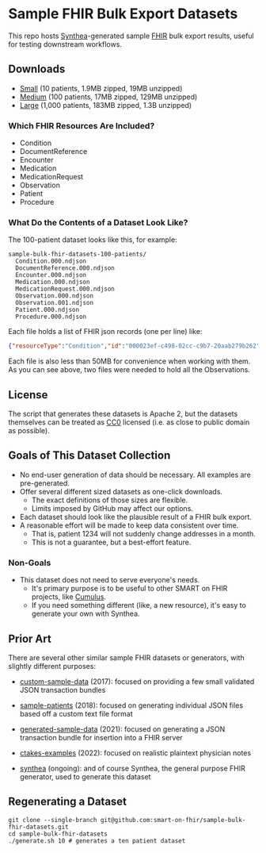 # Sample FHIR Bulk Export Datasets

This repo hosts [Synthea](https://github.com/synthetichealth/synthea)-generated
sample [FHIR](https://www.hl7.org/fhir/) bulk export results,
useful for testing downstream workflows.

## Downloads

- [Small](https://github.com/smart-on-fhir/sample-bulk-fhir-datasets/archive/refs/heads/10-patients.zip)
  (10 patients, 1.9MB zipped, 19MB unzipped)
- [Medium](https://github.com/smart-on-fhir/sample-bulk-fhir-datasets/archive/refs/heads/100-patients.zip)
  (100 patients, 17MB zipped, 129MB unzipped)
- [Large](https://github.com/smart-on-fhir/sample-bulk-fhir-datasets/archive/refs/heads/1000-patients.zip)
  (1,000 patients, 183MB zipped, 1.3B unzipped)

### Which FHIR Resources Are Included?

- Condition
- DocumentReference
- Encounter
- Medication
- MedicationRequest
- Observation
- Patient
- Procedure

### What Do the Contents of a Dataset Look Like?

The 100-patient dataset looks like this, for example:
```text
sample-bulk-fhir-datasets-100-patients/
  Condition.000.ndjson
  DocumentReference.000.ndjson
  Encounter.000.ndjson
  Medication.000.ndjson
  MedicationRequest.000.ndjson
  Observation.000.ndjson
  Observation.001.ndjson
  Patient.000.ndjson
  Procedure.000.ndjson
```

Each file holds a list of FHIR json records (one per line) like:
```json
{"resourceType":"Condition","id":"000023ef-c498-02cc-c9b7-20aab279b262",...}
```

Each file is also less than 50MB for convenience when working with them.
As you can see above, two files were needed to hold all the Observations.

## License

The script that generates these datasets is Apache 2,
but the datasets themselves can be treated as
[CC0](https://creativecommons.org/publicdomain/zero/1.0/) licensed
(i.e. as close to public domain as possible).

## Goals of This Dataset Collection

- No end-user generation of data should be necessary. All examples are pre-generated.
- Offer several different sized datasets as one-click downloads.
  - The exact definitions of those sizes are flexible.
  - Limits imposed by GitHub may affect our options.
- Each dataset should look like the plausible result of a FHIR bulk export.
- A reasonable effort will be made to keep data consistent over time.
  - That is, patient 1234 will not suddenly change addresses in a month.
  - This is not a guarantee, but a best-effort feature.

### Non-Goals

- This dataset does not need to serve everyone's needs.
  - It's primary purpose is to be useful to other SMART on FHIR projects,
    like [Cumulus](https://docs.smarthealthit.org/cumulus/).
  - If you need something different (like, a new resource), it's easy to generate your own with Synthea.

## Prior Art

There are several other similar sample FHIR datasets or generators,
with slightly different purposes:

- [custom-sample-data](https://github.com/smart-on-fhir/custom-sample-data) (2017): focused on
  providing a few small validated JSON transaction bundles

- [sample-patients](https://github.com/smart-on-fhir/sample-patients) (2018): focused on
  generating individual JSON files based off a custom text file format 

- [generated-sample-data](https://github.com/smart-on-fhir/generated-sample-data) (2021): focused
  on generating a JSON transaction bundle for insertion into a FHIR server 

- [ctakes-examples](https://github.com/Machine-Learning-for-Medical-Language/ctakes-examples)
  (2022): focused on realistic plaintext physician notes

- [synthea](https://github.com/synthetichealth/synthea/) (ongoing): and of course Synthea, the
  general purpose FHIR generator, used to generate this dataset

## Regenerating a Dataset

```commandline
git clone --single-branch git@github.com:smart-on-fhir/sample-bulk-fhir-datasets.git
cd sample-bulk-fhir-datasets
./generate.sh 10 # generates a ten patient dataset
```
